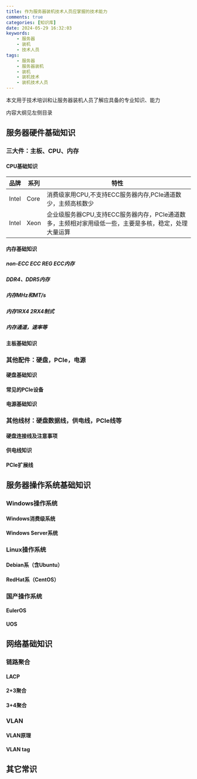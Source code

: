```yaml
---
title: 作为服务器装机技术人员应掌握的技术能力
comments: true
categories: [知识库]
date: 2024-05-29 16:32:03
keywords:
    - 服务器
    - 装机
    - 技术人员
tags:
    - 服务器
    - 服务器装机
    - 装机
    - 装机技术
    - 装机技术人员
---
```


本文用于技术培训和让服务器装机人员了解应具备的专业知识、能力

内容大纲见左侧目录

<!-- more -->

## 服务器硬件基础知识

### 三大件：主板、CPU、内存

#### CPU基础知识

|品牌|系列|特性|
|---|---|---|
|Intel|Core|消费级家用CPU,不支持ECC服务器内存,PCIe通道数少，主频高核数少|
|Intel|Xeon|企业级服务器CPU,支持ECC服务器内存，PCIe通道数多，主频相对家用级低一些，主要是多核，稳定，处理大量运算|

#### 内存基础知识

##### non-ECC ECC REG ECC内存

##### DDR4、DDR5内存

##### 内存MHz和MT/s

##### 内存1RX4 2RX4制式

##### 内存通道，速率等

#### 主板基础知识

### 其他配件：硬盘，PCIe，电源

#### 硬盘基础知识

#### 常见的PCIe设备

#### 电源基础知识

### 其他线材：硬盘数据线，供电线，PCIe线等

#### 硬盘连接线及注意事项

#### 供电线知识

#### PCIe扩展线

## 服务器操作系统基础知识

### Windows操作系统

#### Windows消费级系统

#### Windows Server系统

### Linux操作系统

#### Debian系（含Ubuntu）

#### RedHat系（CentOS）

### 国产操作系统

#### EulerOS

#### UOS

## 网络基础知识

### 链路聚合

#### LACP

#### 2+3聚合

#### 3+4聚合

### VLAN

#### VLAN原理

#### VLAN tag

## 其它常识